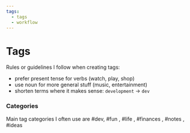```yaml
---
tags:
  - tags
  - workflow
---
```

# Tags

Rules or guidelines I follow when creating tags:
- prefer present tense for verbs (watch, play, shop)
- use noun for more general stuff (music, entertainment)
- shorten terms where it makes sense: `development` → `dev`


### Categories

Main tag categories I often use are #dev, #fun , #life , #finances , #notes , #ideas 
